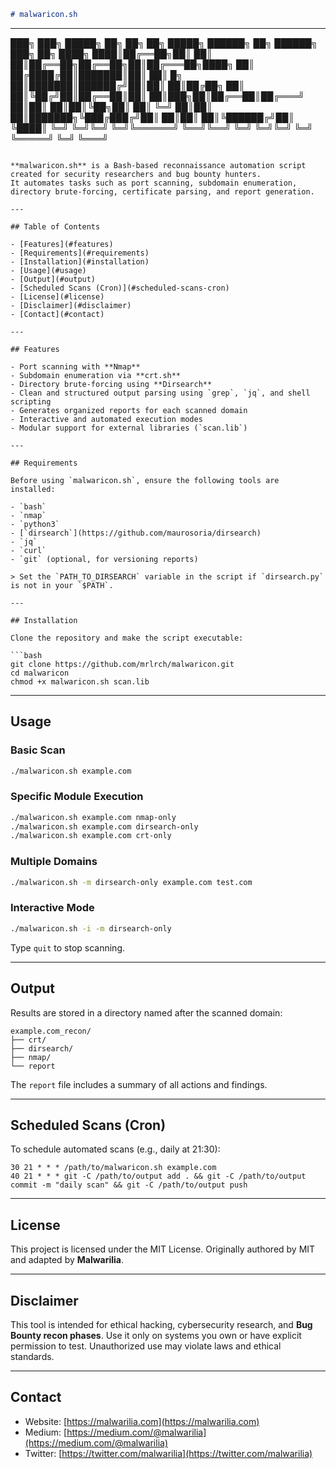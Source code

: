 

```markdown
# malwaricon.sh

```

---
███╗   ███╗ █████╗ ██╗     ██╗    ██╗ █████╗ ██████╗ ██╗ ██████╗ ███╗   ██╗
████╗ ████║██╔══██╗██║     ██║    ██║██╔══██╗██╔══██╗██║██╔═══██╗████╗  ██║
██╔████╔██║███████║██║     ██║ █╗ ██║███████║██████╔╝██║██║   ██║██╔██╗ ██║
██║╚██╔╝██║██╔══██║██║     ██║███╗██║██╔══██║██╔═══╝ ██║██║   ██║██║╚██╗██║
██║ ╚═╝ ██║██║  ██║███████╗╚███╔███╔╝██║  ██║██║     ██║╚██████╔╝██║ ╚████║
╚═╝     ╚═╝╚═╝  ╚═╝╚══════╝ ╚══╝╚══╝ ╚═╝  ╚═╝╚═╝     ╚═╝ ╚═════╝ ╚═╝  ╚═══╝


````

**malwaricon.sh** is a Bash-based reconnaissance automation script created for security researchers and bug bounty hunters.  
It automates tasks such as port scanning, subdomain enumeration, directory brute-forcing, certificate parsing, and report generation.

---

## Table of Contents

- [Features](#features)  
- [Requirements](#requirements)  
- [Installation](#installation)  
- [Usage](#usage)  
- [Output](#output)  
- [Scheduled Scans (Cron)](#scheduled-scans-cron)  
- [License](#license)  
- [Disclaimer](#disclaimer)  
- [Contact](#contact)

---

## Features

- Port scanning with **Nmap**  
- Subdomain enumeration via **crt.sh**  
- Directory brute-forcing using **Dirsearch**  
- Clean and structured output parsing using `grep`, `jq`, and shell scripting  
- Generates organized reports for each scanned domain  
- Interactive and automated execution modes  
- Modular support for external libraries (`scan.lib`)

---

## Requirements

Before using `malwaricon.sh`, ensure the following tools are installed:

- `bash`
- `nmap`
- `python3`
- [`dirsearch`](https://github.com/maurosoria/dirsearch)
- `jq`
- `curl`
- `git` (optional, for versioning reports)

> Set the `PATH_TO_DIRSEARCH` variable in the script if `dirsearch.py` is not in your `$PATH`.

---

## Installation

Clone the repository and make the script executable:

```bash
git clone https://github.com/mrlrch/malwaricon.git
cd malwaricon
chmod +x malwaricon.sh scan.lib
````

---

## Usage

### Basic Scan

```bash
./malwaricon.sh example.com
```

### Specific Module Execution

```bash
./malwaricon.sh example.com nmap-only
./malwaricon.sh example.com dirsearch-only
./malwaricon.sh example.com crt-only
```

### Multiple Domains

```bash
./malwaricon.sh -m dirsearch-only example.com test.com
```

### Interactive Mode

```bash
./malwaricon.sh -i -m dirsearch-only
```

Type `quit` to stop scanning.

---

## Output

Results are stored in a directory named after the scanned domain:

```
example.com_recon/
├── crt/
├── dirsearch/
├── nmap/
└── report
```

The `report` file includes a summary of all actions and findings.

---

## Scheduled Scans (Cron)

To schedule automated scans (e.g., daily at 21:30):

```cron
30 21 * * * /path/to/malwaricon.sh example.com
40 21 * * * git -C /path/to/output add . && git -C /path/to/output commit -m "daily scan" && git -C /path/to/output push
```

---

## License

This project is licensed under the MIT License.
Originally authored by MIT and adapted by **Malwarilia**.

---

## Disclaimer

This tool is intended for ethical hacking, cybersecurity research, and **Bug Bounty recon phases**.
Use it only on systems you own or have explicit permission to test.
Unauthorized use may violate laws and ethical standards.

---

## Contact

* Website: [https://malwarilia.com](https://malwarilia.com)
* Medium: [https://medium.com/@malwarilia](https://medium.com/@malwarilia)
* Twitter: [https://twitter.com/malwarilia](https://twitter.com/malwarilia)

```
```
